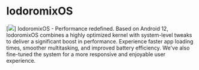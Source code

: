 # IodoromixOS
[<img src="[img/myImage.png](https://raw.githubusercontent.com/gitworkx/IodoromixOS/refs/heads/source/Logo.png)">]
IodoromixOS - Performance redefined.  Based on Android 12, IodoromixOS combines a highly optimized kernel with system-level tweaks to deliver a significant boost in performance.  Experience faster app loading times, smoother multitasking, and improved battery efficiency.  We've also fine-tuned the system for a more responsive and enjoyable user experience.
